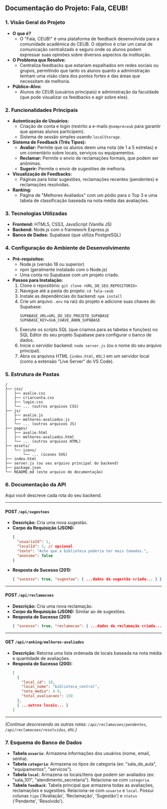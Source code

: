 ## **Documentação do Projeto: Fala, CEUB\!**

### **1. Visão Geral do Projeto**

  * **O que é?**
      * O "Fala, CEUB\!" é uma plataforma de feedback desenvolvida para a comunidade acadêmica do CEUB. O objetivo é criar um canal de comunicação centralizado e seguro onde os alunos podem expressar suas opiniões sobre diversos aspectos da instituição.
  * **O Problema que Resolve:**
      * Centraliza feedbacks que estariam espalhados em redes sociais ou grupos, permitindo que tanto os alunos quanto a administração tenham uma visão clara dos pontos fortes e das áreas que necessitam de melhoria.
  * **Público-Alvo:**
      * Alunos do CEUB (usuários principais) e administração da faculdade (que pode visualizar os feedbacks e agir sobre eles).

### **2. Funcionalidades Principais**

  * **Autenticação de Usuários:**
      * Criação de conta e login (restrito a e-mails `@sempreceub` para garantir que apenas alunos participem).
      * Sistema de sessão simples usando `localStorage`.
  * **Sistema de Feedback (Três Tipos):**
      * **Avaliar:** Permite que os alunos deem uma nota (de 1 a 5 estrelas) e um comentário sobre locais, serviços ou equipamentos.
      * **Reclamar:** Permite o envio de reclamações formais, que podem ser anônimas.
      * **Sugerir:** Permite o envio de sugestões de melhoria.
  * **Visualização de Feedbacks:**
      * Páginas para listar sugestões, reclamações recentes (pendentes) e reclamações resolvidas.
  * **Ranking:**
      * Página de "Melhores Avaliados" com um pódio para o Top 3 e uma tabela de classificação baseada na nota média das avaliações.

### **3. Tecnologias Utilizadas**

  * **Frontend:** HTML5, CSS3, JavaScript (Vanilla JS)
  * **Backend:** Node.js com o framework Express.js
  * **Banco de Dados:** Supabase (que utiliza PostgreSQL)

### **4. Configuração do Ambiente de Desenvolvimento**

  * **Pré-requisitos:**
      * Node.js (versão 18 ou superior)
      * npm (geralmente instalado com o Node.js)
      * Uma conta no Supabase com um projeto criado.
  * **Passos para Instalação:**
    1.  Clone o repositório: `git clone <URL_DO_SEU_REPOSITORIO>`
    2.  Navegue até a pasta do projeto: `cd fala-ceub`
    3.  Instale as dependências do backend: `npm install`
    4.  Crie um arquivo `.env` na raiz do projeto e adicione suas chaves do Supabase:
        ```
        SUPABASE_URL=URL_DO_SEU_PROJETO_SUPABASE
        SUPABASE_KEY=SUA_CHAVE_ANON_SUPABASE
        ```
    5.  Execute os scripts SQL (que criamos para as tabelas e funções) no SQL Editor do seu projeto Supabase para configurar o banco de dados.
    6.  Inicie o servidor backend: `node server.js` (ou o nome do seu arquivo principal).
    7.  Abra os arquivos HTML (`index.html`, etc.) em um servidor local (como a extensão "Live Server" do VS Code).

### **5. Estrutura de Pastas**

```
/
├── css/
│   ├── avalie.css
│   ├── criarconta.css
│   ├── login.css
│   └── ... (outros arquivos CSS)
├── js/
│   ├── avalie.js
│   ├── melhores-avaliados.js
│   └── ... (outros arquivos JS)
├── pages/
│   ├── avalie.html
│   ├── melhores-avaliados.html
│   └── ... (outros arquivos HTML)
├── assets/
│   └── icons/
│       └── ... (ícones SVG)
├── index.html
├── server.js (ou seu arquivo principal do backend)
├── package.json
└── README.md (este arquivo de documentação)
```

### **6. Documentação da API**

Aqui você descreve cada rota do seu backend.

-----

#### **POST** `/api/sugestoes`

  * **Descrição:** Cria uma nova sugestão.
  * **Corpo da Requisição (JSON):**
    ```json
    {
      "usuarioId": 1,
      "localId": 5, // opcional
      "texto": "Acho que a biblioteca poderia ter mais tomadas.",
      "anonimo": false
    }
    ```
  * **Resposta de Sucesso (201):**
    ```json
    { "sucesso": true, "sugestao": { ...dados da sugestão criada... } }
    ```

-----

#### **POST** `/api/reclamacoes`

  * **Descrição:** Cria uma nova reclamação.
  * **Corpo da Requisição (JSON):** Similar ao de sugestões.
  * **Resposta de Sucesso (201):**
    ```json
    { "sucesso": true, "reclamacao": { ...dados da reclamação criada... } }
    ```

-----

#### **GET** `/api/ranking/melhores-avaliados`

  * **Descrição:** Retorna uma lista ordenada de locais baseada na nota média e quantidade de avaliações.
  * **Resposta de Sucesso (200):**
    ```json
    [
      {
        "local_id": 10,
        "local_nome": "biblioteca_central",
        "nota_media": 4.9,
        "total_avaliacoes": 150
      },
      { ...outros locais... }
    ]
    ```

-----

*(Continue descrevendo as outras rotas: `/api/reclamacoes/pendentes`, `/api/reclamacoes/resolvidas`, etc.)*

### **7. Esquema do Banco de Dados**

  * **Tabela `usuario`**: Armazena informações dos usuários (nome, email, senha).
  * **Tabela `categoria`**: Armazena os tipos de categoria (ex: "sala\_de\_aula", "equipamentos", "servicos").
  * **Tabela `local`**: Armazena os locais/itens que podem ser avaliados (ex: "sala\_101", "atendimento\_secretaria"). Relaciona-se com `categoria`.
  * **Tabela `feedback`**: Tabela principal que armazena todas as avaliações, reclamações e sugestões. Relaciona-se com `usuario` e `local`. Possui colunas `tipo` ('Avaliação', 'Reclamação', 'Sugestão') e `status` ('Pendente', 'Resolvido').
